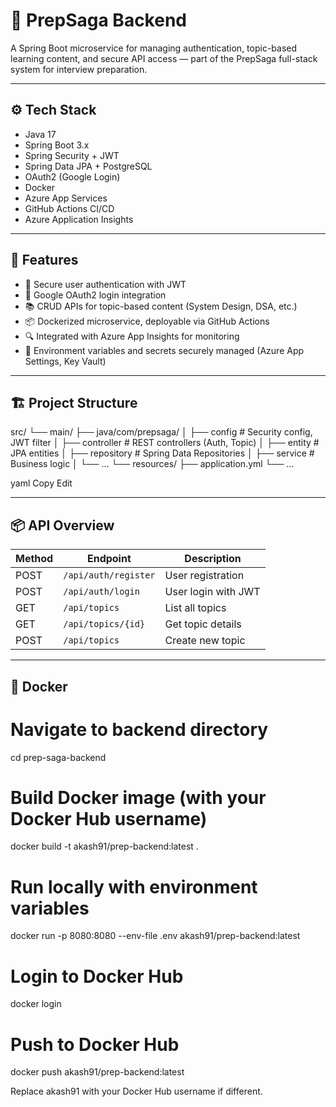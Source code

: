 # 🧠 PrepSaga Backend

A Spring Boot microservice for managing authentication, topic-based learning content, and secure API access — part of the PrepSaga full-stack system for interview preparation.

---

## ⚙️ Tech Stack

- Java 17
- Spring Boot 3.x
- Spring Security + JWT
- Spring Data JPA + PostgreSQL
- OAuth2 (Google Login)
- Docker
- Azure App Services
- GitHub Actions CI/CD
- Azure Application Insights

---

## 🚀 Features

- 🔐 Secure user authentication with JWT
- 🔗 Google OAuth2 login integration
- 📚 CRUD APIs for topic-based content (System Design, DSA, etc.)
- 📦 Dockerized microservice, deployable via GitHub Actions
- 🔍 Integrated with Azure App Insights for monitoring
- 🔐 Environment variables and secrets securely managed (Azure App Settings, Key Vault)

---

## 🏗️ Project Structure


src/
└── main/
├── java/com/prepsaga/
│ ├── config # Security config, JWT filter
│ ├── controller # REST controllers (Auth, Topic)
│ ├── entity # JPA entities
│ ├── repository # Spring Data Repositories
│ ├── service # Business logic
│ └── ...
└── resources/
├── application.yml
└── ...

yaml
Copy
Edit

---

## 📦 API Overview

| Method | Endpoint              | Description                  |
|--------|------------------------|------------------------------|
| POST   | `/api/auth/register`   | User registration            |
| POST   | `/api/auth/login`      | User login with JWT          |
| GET    | `/api/topics`          | List all topics              |
| GET    | `/api/topics/{id}`     | Get topic details            |
| POST   | `/api/topics`          | Create new topic             |

---

## 🐳 Docker
# Navigate to backend directory
cd prep-saga-backend

# Build Docker image (with your Docker Hub username)
docker build -t akash91/prep-backend:latest .

# Run locally with environment variables
docker run -p 8080:8080 --env-file .env akash91/prep-backend:latest

# Login to Docker Hub
docker login

# Push to Docker Hub
docker push akash91/prep-backend:latest


Replace akash91 with your Docker Hub username if different.


